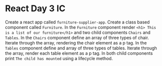 # React Day 3 IC

Create a react app called `furniture-supplier-app`. Create a class based component called `Furniture`. In the `Furniture` component render `<h1> This is a list of our furniture</h1>` and two child components `Chairs` and `Tables`. In the `Chairs` component define an array of three types of chair. Iterate through the array, rendering the chair element as a p tag. In the `Tables` component define and array of three types of tables. Iterate through the array, render each table element as a p tag. In both child components print `The child has mounted` using a lifecycle method. 
